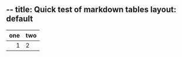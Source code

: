 --
title: Quick test of markdown tables
layout: default
--

| one | two |
|----:|:----|
| 1   | 2   |

